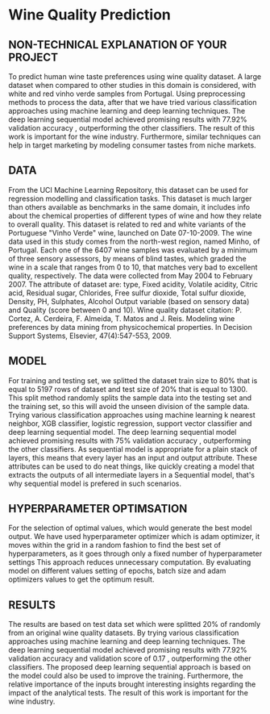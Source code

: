 # Wine Quality Prediction

## NON-TECHNICAL EXPLANATION OF YOUR PROJECT

To predict human wine taste preferences using wine quality dataset. A large dataset when compared to other studies in this domain is considered, with white and red vinho verde samples from Portugal. Using preprocessing methods to process the data, after that we have tried various classification approaches using machine learning and deep learning techniques. The deep learning sequential model achieved promising results with 77.92% validation accuracy , outperforming the other classifiers. The result of this work is important for the wine industry. Furthermore, similar techniques can help in target marketing by modeling consumer tastes from niche markets.

## DATA

From the UCI Machine Learning Repository, this dataset can be used for regression modelling and classification tasks. This dataset is much larger than others available as benchmarks in the same domain, it includes info about the chemical properties of different types of wine and how they relate to overall quality. This dataset is related to red and white variants of the Portuguese "Vinho Verde" wine, launched on Date 07-10-2009. The wine data used in this study comes from the north-west region, named Minho, of Portugal. Each one of the 6407 wine samples was evaluated by a minimum of three sensory assessors, by means of blind tastes, which graded the wine in a scale that ranges from 0 to 10, that matches very bad to excellent quality, respectively. The data were collected from May 2004 to February 2007. The attribute of dataset are: type, Fixed acidity, Volatile acidity, Citric acid, Residual sugar, Chlorides, Free sulfur dioxide, Total sulfur dioxide, Density, PH, Sulphates, Alcohol Output variable (based on sensory data) and Quality (score between 0 and 10).
Wine quality dataset citation:
P. Cortez, A. Cerdeira, F. Almeida, T. Matos and J. Reis.
Modeling wine preferences by data mining from physicochemical properties. In Decision Support Systems, Elsevier, 47(4):547-553, 2009.

## MODEL 

For training and testing set, we splitted the dataset train size to 80% that is equal to 5197 rows of dataset and test size of 20%  that is equal to 1300. This split method randomly splits the sample data into the testing set and the training set, so this will avoid the unseen division of the sample data.
Trying various classification approaches using machine learning k nearest neighbor, XGB classifier, logistic regression, support vector classifier and deep learning sequential model. The deep learning sequential model achieved promising results with 75% validation accuracy , outperforming the other classifiers. As sequential model is appropriate for a plain stack of layers, this means that every layer has an input and output attribute. These attributes can be used to do neat things, like quickly creating a model that extracts the outputs of all intermediate layers in a Sequential model, that's why sequential model is prefered in such scenarios.

## HYPERPARAMETER OPTIMSATION

 For the selection of optimal values, which would generate the best model output. We have used hyperparameter optimizer which is adam optimizer, it moves within the grid in a random fashion to find the best set of hyperparameters, as it goes through only a fixed number of hyperparameter settings This approach reduces unnecessary computation. By evaluating model on different values setting of epochs, batch size and adam optimizers values to get the optimum result.

## RESULTS

The results are based on test data set which were splitted 20% of randomly from an original wine quality datasets. By trying various classification approaches using machine learning and deep learning techniques. The deep learning sequential model achieved promising results  with 77.92% validation accuracy and validation score of 0.17 , outperforming the other classifiers. The proposed deep learning sequential approach is based on the model could also be used to improve the training. Furthermore, the relative importance of the inputs
brought interesting insights regarding the impact of the analytical tests. The result of this work is important for the wine industry. 


